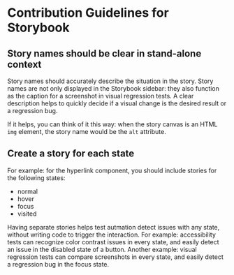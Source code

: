 # Contribution Guidelines for Storybook

## Story names should be clear in stand-alone context

Story names should accurately describe the situation in the story. Story names are not only displayed in the Storybook sidebar: they also function as the caption for a screenshot in visual regression tests. A clear description helps to quickly decide if a visual change is the desired result or a regression bug.

If it helps, you can think of it this way: when the story canvas is an HTML `img` element, the story name would be the `alt` attribute.

## Create a story for each state

For example: for the hyperlink component, you should include stories for the following states:

- normal
- hover
- focus
- visited

Having separate stories helps test autmation detect issues with any state, without writing code to trigger the interaction. For example: accessibility tests can recognize color contrast issues in every state, and easily detect an issue in the disabled state of a button. Another example: visual regression tests can compare screenshots in every state, and easily detect a regression bug in the focus state.
